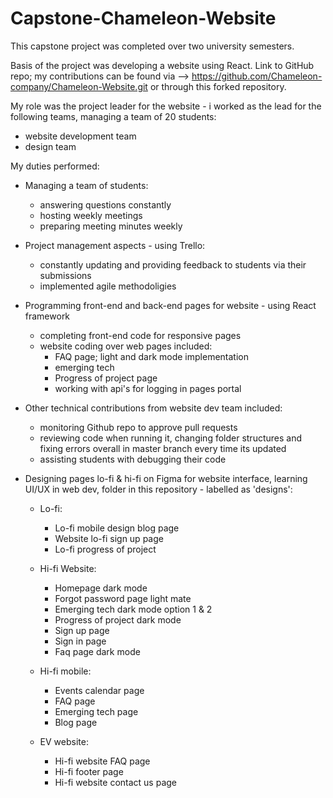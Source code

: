 # Capstone-Chameleon-Website

This capstone project was completed over two university semesters. 

Basis of the project was developing a website using React.
Link to GitHub repo; my contributions can be found via --> https://github.com/Chameleon-company/Chameleon-Website.git or through this forked repository.

My role was the project leader for the website - i worked as the lead for the following teams, managing a team of 20 students:
   - website development team
   - design team

My duties performed:
- Managing a team of students:
   - answering questions constantly
   - hosting weekly meetings
   - preparing meeting minutes weekly
  
- Project management aspects - using Trello:
   - constantly updating and providing feedback to students via their submissions
   - implemented agile methodoligies
   
- Programming front-end and back-end pages for website - using React framework
   - completing front-end code for responsive pages
   - website coding over web pages included:
     - FAQ page; light and dark mode implementation
     - emerging tech
     - Progress of project page
     - working with api's for logging in pages portal
- Other technical contributions from website dev team included:
    - monitoring Github repo to approve pull requests
    - reviewing code when running it, changing folder structures and fixing errors overall in master branch every time its updated
    - assisting students with debugging their code
       
- Designing pages lo-fi & hi-fi on Figma for website interface, learning UI/UX in web dev, folder in this repository - labelled as 'designs':

	- Lo-fi:
		- Lo-fi mobile design blog page
		- Website lo-fi sign up page
		- Lo-fi progress of project

	- Hi-fi Website:
		- Homepage dark mode
		- Forgot password page light mate
		- Emerging tech dark mode option 1 & 2
		- Progress of project dark mode
		- Sign up page
		- Sign in page
		- Faq page dark mode

	- Hi-fi mobile:
		- Events calendar page
		- FAQ page
		- Emerging tech page
		- Blog page

	- EV website:
		- Hi-fi website FAQ page
		- Hi-fi footer page
		- Hi-fi website contact us page 



